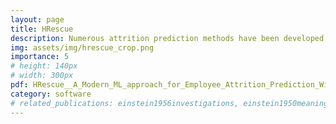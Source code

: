 ```yaml
---
layout: page
title: HRescue
description: Numerous attrition prediction methods have been developed in the past. However, This approach focuses on interpretability of ML models for sensitive employee attrition decisions and outperforms prior methods while addressing data imbalance.
img: assets/img/hrescue_crop.png
importance: 5
# height: 140px
# width: 300px
pdf: HRescue__A_Modern_ML_approach_for_Employee_Attrition_Prediction_With_Authors_submitted_to_ICMLBDA_08_07_22.pdf
category: software
# related_publications: einstein1956investigations, einstein1950meaning
---
```

